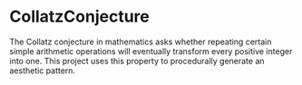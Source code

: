 # CollatzConjecture
The Collatz conjecture in mathematics asks whether repeating certain simple arithmetic operations will eventually transform every positive integer into one. This project uses this property to procedurally generate an aesthetic pattern.
